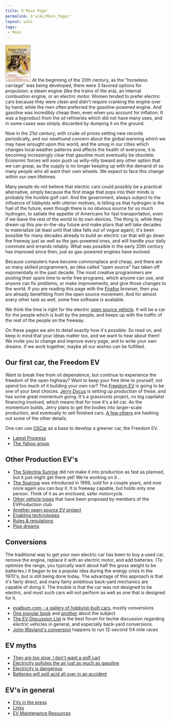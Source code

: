 ```yaml
---
title: b'Main Page'
permalink: b'wiki/Main_Page/'
layout: wiki
tags:
 - Main
---
```


<center>
</center>

<img src="Baker-ad1.jpg" title="fig:Baker" alt="Baker" width="80" /> At
the beginning of the 20th century, as the "horseless carriage" was being
developed, there were 3 favored options for propulsion: a steam engine
(like the trains of the era), an internal combustion engine, or an
electric motor. Women tended to prefer electric cars because they were
clean and didn't require cranking the engine over by hand; while the men
often preferred the gasoline-powered engine. And gasoline was incredibly
cheap then, even when you account for inflation. It was a byproduct from
the oil refineries which did not have many uses, and in some cases was
simply discarded by dumping it on the ground.

Now in the 21st century, with crude oil prices setting new records
periodically, and our newfound concern about the global warming which we
may have wrought upon this world, and the smog in our cities which
changes local weather patterns and affects the health of everyone, it is
becoming increasingly clear that gasoline must eventually be obsolete.
Economic forces will soon push us willy-nilly toward any other option
that we can grasp, as the supply is no longer keeping up with the demand
of so many people who all want their own wheels. We expect to face this
change within our own lifetimes.

Many people do not believe that electric cars could possibly be a
practical alternative, simply because the first image that pops into
their minds is probably the humble golf cart. And the government, always
subject to the influence of lobbyists with ulterior motives, is telling
us that hydrogen is the fuel of the future; even though there is no
obvious source for so much hydrogen, to satiate the appetite of
Americans for fast transportation, even if we leave the rest of the
world to its own devices. The thing is, while they dream up this
pie-in-the-sky future and make plans that will take decades to
materialize (at least until that idea falls out of vogue again), it's
been possible for many decades already to build an electric car that
will go down the freeway just as well as the gas-powered ones, and will
handle your daily commute and errands reliably. What was possible in the
early 20th century has improved since then, just as gas-powered engines
have evolved.

Because computers have become commonplace and cheap, and there are so
many skilled programmers, an idea called "open source" has taken off
exponentially in the past decade. The most creative programmers are
pooling their spare time to write free programs, which anyone can use,
and anyone can fix problems, or make improvements, and give those
changes to the world. If you are reading this page with the
[Firefox](http://www.mozilla.com/firefox/) browser, then you are already
benefitting from the open source movement. And for almost every other
task as well, some free software is available.

We think the time is right for the electric [open source
vehicle](open_source_vehicle "wikilink"). It will be a car for the
people which is built by the people, and keeps up with the traffic of
the rest of the people on the freeway.

On these pages we aim to detail exactly how it's possible. So read on,
and keep in mind that your ideas matter too, and we want to hear about
them! We invite you to change and improve every page, and to write your
own dreams. If we work together, maybe all our wishes can be fulfilled.

Our first car, the Freedom EV
-----------------------------

Want to break free from oil dependence, but continue to experience the
freedom of the open highway? Want to keep your free time to yourself,
not spend too much of it building your own car? The [Freedom
EV](/wiki/Freedom_EV "wikilink") is going to be one of your best choices.
[Jerry Dycus](/wiki/Jerry_Dycus "wikilink") is setting up production of these,
and has some great momentum going. It's a grassroots project, no big
capitalist financing involved, which means that for now it's a kit car.
As the momentum builds, Jerry plans to get the bodies into larger-scale
production, and eventually to sell finished cars. [A few
others](/wiki/EVProduction:Community_Portal "wikilink") are hashing out some
of the other details.

One can use [OSCar](/wiki/OSCar "wikilink") as a base to develop a greener
car, the Freedom EV.

-   [Latest Progress](/wiki/Progress_Pics "wikilink")
-   [The Yahoo group](http://autos.groups.yahoo.com/group/EVProduction/)

Other Production EV's
---------------------

-   [The Solectria Sunrise](http://www.austinev.org/evalbum/655.html)
    did not make it into production as fast as planned, but it just
    might get there yet! We're working on it...
-   [The Sparrow](http://www.myersmotors.com/) was introduced in 1999,
    sold for a couple years, and now once again you can buy it. It is
    freeway capable, but holds only one person. Think of it as an
    enclosed, safer motorcycle.
-   [Other vehicle types](/wiki/Proposed_vehicle_types "wikilink") that have
    been proposed by members of the EVProduction club
-   [Another open-source EV project](http://www.fastbk.com/EVware/)
-   [Enabling technologies](/wiki/Enabling_technologies "wikilink")
-   [Rules & regulations](/wiki/Rules_&_regulations "wikilink")
-   [Pipe dreams](/wiki/Pipe_dreams "wikilink")

Conversions
-----------

The traditional way to get your own electric car has been to buy a used
car, remove the engine, replace it with an electric motor, and add
batteries. (To optimize the range, you typically want about half the
gross weight to be batteries.) It began to be a popular idea during the
energy crisis in the 1970's, but is still being done today. The
advantage of this approach is that it's fairly direct, and many fairly
ambitious back-yard mechanics are capable of doing it. The trouble is
that the car was not designed to be electric, and most such cars will
not perform as well as one that is designed for it.

-   [evalbum.com - a gallery of hobbyist-built
    cars](http://evalbum.com), mostly conversions
-   [One popular
    book](http://www.amazon.com/gp/product/0830642315/qid=1134363859/sr=8-2/ref=pd_bbs_2/103-1555072-2363021?n=507846&s=books&v=glance)
    and
    [another](http://www.amazon.com/gp/product/1879857944/qid=1134363859/sr=8-1/ref=pd_bbs_1/103-1555072-2363021?n=507846&s=books&v=glance)
    about the subject
-   [The EV Discussion List](http://www.evdl.org/) is the best forum for
    techie discussion regarding electric vehicles in general, and
    especially back-yard conversions.
-   [John Wayland's
    conversion](http://www.plasmaboyracing.com/whitezombie.php) happens
    to run 12-second 1/4 mile races

EV myths
--------

-   [They are too slow, I don't want a golf
    cart](/wiki/They_are_too_slow,_I_don't_want_a_golf_cart "wikilink")
-   [Electricity pollutes the air just as much as
    gasoline](/wiki/Electricity_pollutes_the_air_just_as_much_as_gasoline "wikilink")
-   [Electricity is dangerous](/wiki/Electricity_is_dangerous "wikilink")
-   [Batteries will spill acid all over in an
    accident](/wiki/Batteries_will_spill_acid_all_over_in_an_accident "wikilink")

EV's in general
---------------

-   [EVs in the press](/wiki/EVs_in_the_press "wikilink")
-   [Links](/wiki/Links "wikilink")
-   [EV Maintenance Resources](/wiki/EV_Maintenance_Resources "wikilink")
